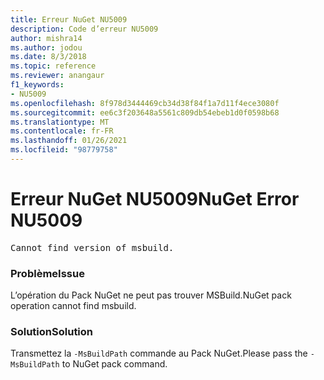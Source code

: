 ```yaml
---
title: Erreur NuGet NU5009
description: Code d’erreur NU5009
author: mishra14
ms.author: jodou
ms.date: 8/3/2018
ms.topic: reference
ms.reviewer: anangaur
f1_keywords:
- NU5009
ms.openlocfilehash: 8f978d3444469cb34d38f84f1a7d11f4ece3080f
ms.sourcegitcommit: ee6c3f203648a5561c809db54ebeb1d0f0598b68
ms.translationtype: MT
ms.contentlocale: fr-FR
ms.lasthandoff: 01/26/2021
ms.locfileid: "98779758"
---
```

# <a name="nuget-error-nu5009"></a><span data-ttu-id="47fcd-103">Erreur NuGet NU5009</span><span class="sxs-lookup"><span data-stu-id="47fcd-103">NuGet Error NU5009</span></span>
<pre>Cannot find version of msbuild.</pre>

### <a name="issue"></a><span data-ttu-id="47fcd-104">Problème</span><span class="sxs-lookup"><span data-stu-id="47fcd-104">Issue</span></span>

<span data-ttu-id="47fcd-105">L’opération du Pack NuGet ne peut pas trouver MSBuild.</span><span class="sxs-lookup"><span data-stu-id="47fcd-105">NuGet pack operation cannot find msbuild.</span></span>


### <a name="solution"></a><span data-ttu-id="47fcd-106">Solution</span><span class="sxs-lookup"><span data-stu-id="47fcd-106">Solution</span></span>

<span data-ttu-id="47fcd-107">Transmettez la `-MsBuildPath` commande au Pack NuGet.</span><span class="sxs-lookup"><span data-stu-id="47fcd-107">Please pass the `-MsBuildPath` to NuGet pack command.</span></span>

